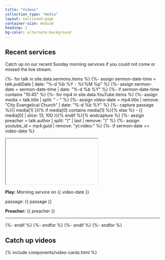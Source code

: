```yaml
---
title: "Videos"
collection_type: "media"
layout: sectioned-page
container-size: medium
heading: 1
bg-color: alternate-background
---
```


## Recent services

Catch up on our recent Sunday morning services if you could not come or missed the live stream.

{%- for talk in site.data.sermons.items %}
{%- assign sermon-date-time = talk.pubDate | date: "%-d %b %Y - %I:%M %p" %}
{%- assign sermon-date = sermon-date-time | date: "%-d %b %Y" %}
{%- if sermon-date-time contains "10:45" %}
{%- for mp4 in site.data.YouTube.items %}
{%- assign media = talk.title | split: " - " %}
{%- assign video-date = mp4.title | remove: "City Evangelical Church" | date: "%-d %b %Y" %}
{%- capture passage %}{{ media[1] }}{% if media[0] contains media[1] %}{% else %} - {{ media[0] | slice: 13, 100 }}{% endif %}{% endcapture %}
{%- assign preacher = talk.author | split: "(" | last | remove: ")" %}
{%- assign youtube_id = mp4.guid | remove: "yt:video:" %}
{%- if sermon-date == video-date %}
<div class="flex-row">
  <div class="flex-tiny ty-two-thirds">
    <div class="icontain">
      <iframe class="lozad"
              id="video-{{ youtube_id }}"
              title="City Evangelical Church morning service on {{ video-date }}" 
              data-src="https://www.youtube-nocookie.com/embed/{{ youtube_id }}" allowfullscreen>
      </iframe>
    </div>
  </div>
  <div class="flex-tiny ty-one-third">
    <a id="play-video-{{ youtube_id }}">
      <p><strong>Play:</strong> Morning service on {{ video-date }}</p>
      <p> passage: {{ passage }}</p>
      <p><strong>Preacher:</strong> {{ preacher }}</p>
    </a>
  </div>
</div>
<hr>
<script>
  $('#play-video-{{ youtube_id }}').on('click', function(e) {
    var $video = $('#video-{{ youtube_id }}');
    src = $video.attr('src');
    $video.attr('src', src + '?autoplay=1&mute=1');
  });
</script>
{%- endif %}
{%- endfor %}
{%- endif %}
{%- endfor %}

## Catch up videos

{% include components/video-cards.html %}
